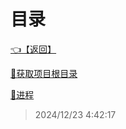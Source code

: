 # 目录  


[👈【返回】](/--Catalog--/dotnet/CSharp笔记/--Catalog--CSharp笔记)  


[📜获取项目根目录](/dotnet/CSharp笔记/进程和线程/获取项目根目录.txt)  

[📜进程](/dotnet/CSharp笔记/进程和线程/进程)  







> 2024/12/23 4:42:17
